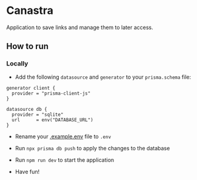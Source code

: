 # Canastra

Application to save links and manage them to later access.

## How to run

### Locally

- Add the following `datasource` and `generator` to your `prisma.schema` file:

```prisma
generator client {
  provider = "prisma-client-js"
}

datasource db {
  provider = "sqlite"
  url      = env("DATABASE_URL")
}
```

- Rename your [.example.env](./.example.env) file to `.env`

- Run `npx prisma db push` to apply the changes to the database

- Run `npm run dev` to start the application

- Have fun!

